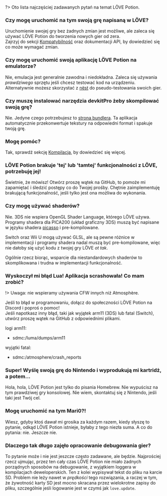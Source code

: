 ﻿?> Oto lista najczęściej zadawanych pytań na temat LÖVE Potion.

### Czy mogę uruchomić na tym swoją grę napisaną w LÖVE?

Uruchomienie swojej gry bez żadnych zmian jest możliwe, ale zaleca się używać LÖVE Potion do tworzenia nowych gier od zera.<br>
Zajrzyj do sekcji [Kompatybilność](/translations/pl-pl/compatibility) oraz dokumentacji API, by dowiedzieć się co może wymagać zmian.

### Czy mogę uruchomić swoją aplikację LÖVE Potion na emulatorze?

Nie, emulacja jest generalnie zawodna i niedokładna. Zaleca się używania _prawdziwego_ sprzętu jeśli chcesz testować kod na urządzeniu. Alternatywnie możesz skorzystać z [nëst](https://github.com/lovebrew/nest) do pseudo-testowania swoich gier.

### Czy muszę instalować narzędzia devkitPro żeby skompilować swoją grę?

Nie. Jedyne czego potrzebujesz to [strona bundlera](/translations/pl-pl/bundler/index.md). Ta aplikacja automatycznie przekonwertuje tekstury na odpowiedni format i spakuje twoją grę.

### Mogę pomóc?

Tak, sprawdź sekcję [Kompilacja](/translations/pl-pl/building), by dowiedzieć się więcej.

### LÖVE Potion brakuje 'tej' lub 'tamtej' funkcjonalności z LÖVE, potrzebuję jej!

Świetnie, że mówisz! Otwórz proszę wątek na GitHub, to pomoże mi zapamiętać i śledzić postępy co do Twojej prośby. Chętnie zaimplementuję brakującą funkcjonalność, jeśli tylko jest ona możliwa do wykonania.

### Czy mogę używać shaderów?

Nie. 3DS nie wspiera OpenGL Shader Language, którego LÖVE używa. Programy shadera dla PICA200 (układ graficzny 3DS) muszą być napisane w języku shadera [picasso](https://github.com/devkitPro/picasso) i pre-kompilowane.

Switch oraz Wii U mogą używać GLSL, ale są pewne różnice w implementacji i programy shadera nadal muszą być pre-kompilowane, więc nie dałoby się użyć kodu z twojej gry LÖVE *ot tak*.

Ogólnie rzecz biorąc, wsparcie dla niestandardowych shaderów to skomplikowana i trudna w implementacji funkcjonalność.

### Wyskoczył mi błąd Lua! Aplikacja scrashowała! Co mam zrobić?

!> Uwaga: nie wspieramy używania CFW innych niż Atmosphère.

Jeśli to błąd w programowaniu, dołącz do społeczności LÖVE Potion na Discord i poproś o pomoc!<br>
Jeśli napotkasz inny błąd, taki jak wyjątek arm11 (3DS) lub fatal (Switch), utwórz proszę wątek na GitHub z odpowiednimi plikami.<br>

logi arm11:
- sdmc:/luma/dumps/arm11

wyjątki fatal:
- sdmc:/atmosphere/crash_reports

### Super! Wyślę swoją grę do Nintendo i wyprodukują mi kartridż, a potem...

Hola, hola, LÖVE Potion jest tylko do pisania Homebrew. Nie wypuścisz na tym prawdziwej gry konsolowej. Nie wiem, skontaktuj się z Nintendo, jeśli taki jest Twój cel.

### Mogę uruchomić na tym Mari0?!

Wiesz, gdyby ktoś dawał mi grosika za każdym razem, kiedy słyszę to pytanie, odkąd LÖVE Potion istnieje, byłaby z tego niezła suma. A co do pytania: nie. Jeszcze nie.

### Dlaczego tak długo zajęło opracowanie debugowania gier?

To pytanie może i nie jest jeszcze często zadawane, ale będzie. Najprościej rzecz ujmując, przez ten cały czas LÖVE Potion nie miało żadnych porządnych sposobów na debugowanie, z wyjątkiem loggera w kompilacjach deweloperskich. Ten z kolei wypisywał tekst do pliku na karcie SD. Problem nie leży nawet w *prędkości* tego rozwiązania, a raczej w tym, że żywotność karty SD jest mocno skracana przez wielokrotne zapisy do pliku, szczególnie jeśli logowanie jest w czymś jak `love.update`.
